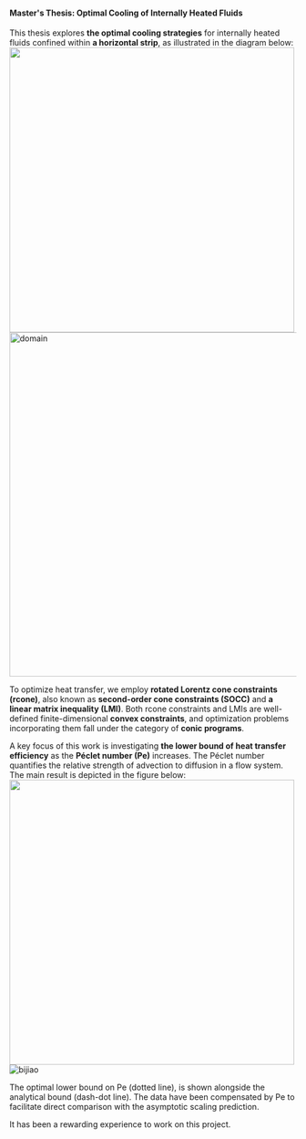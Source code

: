 #### Master's Thesis: Optimal Cooling of Internally Heated Fluids

This thesis explores **the optimal cooling strategies** for internally heated fluids confined within **a horizontal strip**, as illustrated in the diagram below:
<img src="domain.jpg" width="500"/>
<img width="604" alt="domain" src="https://github.com/user-attachments/assets/bd1dadbc-07e2-4ee6-ad2d-d1f8126b1d3d" />

To optimize heat transfer, we employ **rotated Lorentz cone constraints (rcone)**, also known as **second-order cone constraints (SOCC)** and **a linear matrix inequality (LMI)**. Both rcone constraints and LMIs are well-defined finite-dimensional **convex constraints**, and optimization problems incorporating them fall under the category of **conic programs**.

A key focus of this work is investigating **the lower bound of heat transfer efficiency** as the **Péclet number (Pe)** increases. The Péclet number quantifies the relative strength of advection to diffusion in a flow system. The main result is depicted in the figure below:
<img src="bijiao.jpg" width="500"/>
![bijiao](https://github.com/user-attachments/assets/1c807898-13c0-4fbe-ab73-36e24c312da7)

The optimal lower bound on Pe (dotted line), is shown alongside the analytical bound (dash-dot line). The data have been compensated by Pe to facilitate direct comparison with the asymptotic scaling prediction.

It has been a rewarding experience to work on this project.
